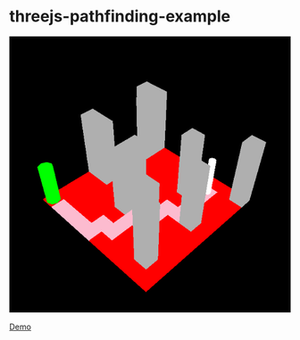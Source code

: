 # threejs-pathfinding-example
![example](https://raw.githubusercontent.com/JoshuaCaputo/threejs-pathfinding-example/master/sample.PNG)

[Demo](http://development.be9concepts.com/threejs-pathfinding-example/)
